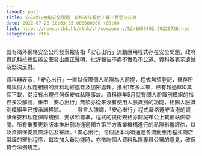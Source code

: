```yaml
---
layout: post
title: 安心出行被指安全問題　資科辦斥報告不盡不實堅決反對
date: 2022-07-28 18:03:35.000000000 +08:00
link: https://news.rthk.hk/rthk/ch/component/k2/1659802-20220728.htm
categories: rthk
---
```


就有海外網絡安全公司發表報告指「安心出行」流動應用程式存在安全問題，政府資訊科技總監辦公室發出嚴正聲明，批評報告不盡不實及不公道。資科辦表示遺憾及堅決反對。

資科辦表示，「安心出行」一直以保障個人私隱為大前提，程式無須登記，儲存所有與個人私隱相關的資料均經遮蓋及加密處理。推出1年多以來，已有超過800萬個下載，從沒有出現任何保安或私隱事故。資科辦年5月就有關人臉識別模組的指控多次解說，重申「安心出行」無須亦從來沒有使用人臉識別的功能，相關人臉識別模組早已按承諾移除。
　　 
發言人強調，「安心出行」程式嚴格遵守香港的資訊保安和私隱保障規例、要求和標準，程式的技術規格亦開誠布公上載網站供查閱。所有重要更新版本推出前均通過獨立第三方專業機構進行的私隱影響評估，以及資訊保安風險評估及審計。「安心出行」每個版本均須通過各流動應用程式商店嚴謹的審批程序，每次加入新功能時，亦徵詢個人資料私隱專員公署的意見，確保符合法例規定。
